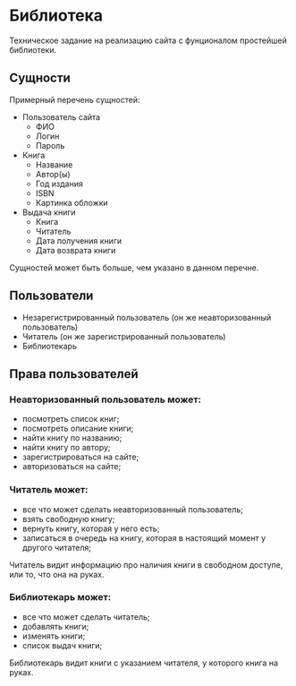 # Библиотека

Техническое задание на реализацию сайта с фунционалом простейшей библиотеки.

## Сущности
Примерный перечень сущностей:
- Пользователь сайта
    - ФИО
    - Логин
    - Пароль
- Книга
    - Название
    - Автор(ы)
    - Год издания
    - ISBN
    - Картинка обложки
- Выдача книги
    - Книга
    - Читатель
    - Дата получения книги
    - Дата возврата книги

Сущностей может быть больше, чем указано в данном перечне.

## Пользователи
- Незарегистрированный пользователь (он же неавторизованный пользователь)
- Читатель (он же зарегистрированный пользователь)
- Библиотекарь

## Права пользователей

### Неавторизованный пользователь может:
- посмотреть список книг;
- посмотреть описание книги;
- найти книгу по названию;
- найти книгу по автору;
- зарегистрироваться на сайте;
- авторизоваться на сайте;

### Читатель может:
- все что может сделать неавторизованный пользователь;
- взять свободную книгу;
- вернуть книгу, которая у него есть;
- записаться в очередь на книгу, которая в настоящий момент у другого читателя;

Читатель видит информацию про наличия книги в свободном доступе, или то, что она на руках.

### Библиотекарь может:
- все что может сделать читатель;
- добавлять книги;
- изменять книги;
- список выдач книги;

Библиотекарь видит книги с указанием читателя, у которого книга на руках.
